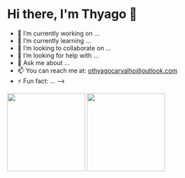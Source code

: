 # Hi there, I'm Thyago 👋 



- 🔭 I’m currently working on ...
- 🌱 I’m currently learning ...
- 👯 I’m looking to collaborate on ...
- 🤔 I’m looking for help with ...
- 💬 Ask me about ...
- 📫 You can reach me at: <a src="mailto:othyagocarvalho@outlook.com">othyagocarvalho@outlook.com</a>
- ⚡ Fun fact: ...
-->
<div> 
<img height=180em src="https://github-readme-stats.vercel.app/api?username=OThyagoCarvalho&count_private=true&theme=merko&show_icons=true">
<img height=180em src="https://github-readme-stats.vercel.app/api/top-langs/?username=OThyagoCarvalho&layout=compact&theme=merko">
</div>
